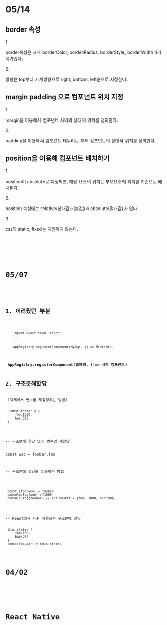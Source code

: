 <h1>05/14</h1>

<h2>border 속성</h2>
1. <p>border속성은 크게 borderColor, borderRadius, borderStyle, borderWidth 4가지가있다.</p>
2. <p>방향은 top부터 시계방향으로 right, bottom,	left순으로 지정한다.

<h2>margin padding 으로 컴포넌트 위치 지정</h2>
1. <p>margin을 이용해서 컴포넌트 사이의 상대적 위치를 정의한다.</p>
2. <p>padding을 이용해서 컴포넌트 테두리로 부터 컴포넌트의 상대적 위치를 정의한다.</p> 

<h2>position을 이용해 컴포넌트 배치하기</h2>
1. <p>position이 absolute로 지정되면,	해당 요소의 위치는 부모요소의 위치를 기준으로 배
치된다.</p>
2. <p>position 속성에는 relative(상대값:기본값)과 absolute(절대값)가 있다.</p>
3. <p>css의 static, fixed는 지원하지 않는다.</p><br>
<pre>
<code>
<!--
A, B, C: <View style={styles.row}>
D: <View style={[styles.tinyExample, {position: 'absolute', right: 0, bottom: 0}]}>
E: <Example style={{position: 'absolute', right: 0, bottom: 0}}>
row: {
flex: 1,
flexDirection: ‘row’
},
</code>
</pre>
-->

<h1>05/07<h1>
<h2>1. 어려웠던 부분</h2>
<pre>
<code>
    import React from 'react'
    ...
    ...
    ...
    AppRegistry.registerComponent(MyApp, () => Midterm);
</code>
</pre>
 <b>AppRegistry.registerComponent(앱이름, ()=> 시작 컴포넌트)</b>
 <h2>2. 구조분해할당</h2>
 [객체에서 변수를 재할당하는 방법]
<pre>
<code>
  const foobar = {
     foo:1000,
     bar:500
 }
 </pre>
</code>
-- 구조분해 할당 없이 변수명 재할당

 const woo = foobar.foo

-- 구조분해 할당을 이용하는 방법

<pre>
<code>
 const {foo:woo} = foobar
 console.log(woo) //1000
 console.log{foobar} // let basket = {foo. 1000, bar:500}
</pre>
</code>
-- React에서 자주 사용되는 구조분해 할당
<pre>
<code>
 this.state= (
     foo:100,
     bar:200
 }
 const(foo,bar) = this.state;
</pre>
</code>
<h1>04/02<h1>

React Native

